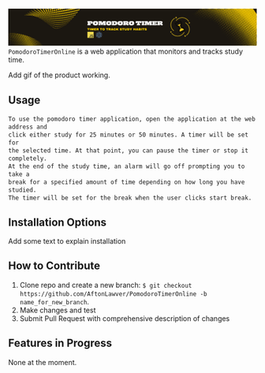 ![Image not found!](assets/images/banner.png)
`PomodoroTimerOnline` is a web application that monitors and tracks study time.

Add gif of the product working.

**Usage**
---

```
To use the pomodoro timer application, open the application at the web address and
click either study for 25 minutes or 50 minutes. A timer will be set for 
the selected time. At that point, you can pause the timer or stop it completely.
At the end of the study time, an alarm will go off prompting you to take a 
break for a specified amount of time depending on how long you have studied.
The timer will be set for the break when the user clicks start break.
```

**Installation Options**
---

Add some text to explain installation

**How to Contribute**
---

1. Clone repo and create a new branch: `$ git checkout https://github.com/AftonLawver/PomodoroTimerOnline -b name_for_new_branch`.
2. Make changes and test
3. Submit Pull Request with comprehensive description of changes

**Features in Progress**
---
None at the moment.